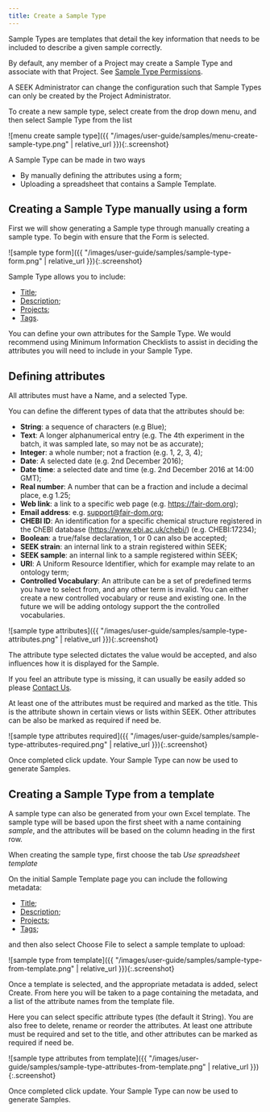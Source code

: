```yaml
---
title: Create a Sample Type
---
```


Sample Types are templates that detail the key information that needs to be included to describe a given sample correctly.

By default, any member of a Project may create a Sample Type and associate with that Project. See [Sample Type Permissions](#sample-type-permissions).

A SEEK Administrator can change the configuration such that Sample Types can only be created by the Project Administrator.

To create a new sample type, select create from the drop down menu, and then select Sample Type from the list

![menu create sample type]({{ "/images/user-guide/samples/menu-create-sample-type.png" | relative_url }}){:.screenshot}

A Sample Type can be made in two ways

* By manually defining the attributes using a form;
* Uploading a spreadsheet that contains a Sample Template.

## Creating a Sample Type manually using a form

First we will show generating a Sample type through manually creating a sample type. To begin with ensure that the Form is selected.

![sample type form]({{ "/images/user-guide/samples/sample-type-form.png" | relative_url }}){:.screenshot}

Sample Type allows you to include:

* [Title](general-attributes#title);
* [Description](general-attributes#description);
* [Projects](general-attributes#projects);
* [Tags](general-attributes#tags).


You can define your own attributes for the Sample Type.
We would recommend using Minimum Information Checklists to assist in deciding the attributes you will need to include in your Sample Type.

## Defining attributes

All attributes must have a Name, and a selected Type.

You can define the different types of data that the attributes should be:

* **String**: a sequence of characters (e.g Blue);
* **Text**: A longer alphanumerical entry (e.g. The 4th experiment in the batch, it was sampled late, so may not be as accurate);
* **Integer**: a whole number; not a fraction (e.g. 1, 2, 3, 4);
* **Date**: A selected date (e.g. 2nd December 2016);
* **Date time**: a selected date and time (e.g. 2nd December 2016 at 14:00 GMT);
* **Real number**: A number that can be a fraction and include a decimal place, e.g 1.25;
* **Web link**: a link to a specific web page (e.g. https://fair-dom.org);
* **Email address**: e.g. support@fair-dom.org;
* **CHEBI ID**: An identification for a specific chemical structure registered in the ChEBI database (https://www.ebi.ac.uk/chebi/) (e.g. CHEBI:17234);
* **Boolean**: a true/false declaration, 1 or 0 can also be accepted;
* **SEEK strain**: an internal link to a strain registered within SEEK;
* **SEEK sample**: an internal link to a sample registered within SEEK;
* **URI**: A Uniform Resource Identifier, which for example may relate to an ontology term;
* **Controlled Vocabulary**: An attribute can be a set of predefined terms you have to select from, and any other term is invalid. You can either create a new controlled vocabulary or reuse and existing one. In the future we will be adding ontology support the the controlled vocabularies.

![sample type attributes]({{ "/images/user-guide/samples/sample-type-attributes.png" | relative_url }}){:.screenshot}

The attribute type selected dictates the value would be accepted, and also influences how it is displayed for the Sample.

If you feel an attribute type is missing, it can usually be easily added so please [Contact Us](https://fair-dom.org/contact).

At least one of the attributes must be required and marked as the title. This is the attribute shown in certain views or lists within SEEK.
Other attributes can be also be marked as required if need be.

![sample type attributes required]({{ "/images/user-guide/samples/sample-type-attributes-required.png" | relative_url }}){:.screenshot}

Once completed click update. Your Sample Type can now be used to generate Samples.

## Creating a Sample Type from a template

A sample type can also be generated from your own Excel template. The sample type will be based upon the first sheet with a
name containing _sample_, and the attributes will be based on the column heading in the first row.

When creating the sample type, first choose the tab _Use spreadsheet template_


On the initial Sample Template page you can include the following metadata:

* [Title](general-attributes#title);
* [Description](general-attributes#description);
* [Projects](general-attributes#projects);
* [Tags](general-attributes#tags);

and then also select Choose File to select a sample template to upload:

![sample type from template]({{ "/images/user-guide/samples/sample-type-from-template.png" | relative_url }}){:.screenshot}


Once a template is selected, and the appropriate metadata is added, select Create.
From here you will be taken to a page containing the metadata, and a list of the attribute names from the template file.

Here you can select specific attribute types (the default it String). You are also free to delete, rename or reorder the attributes.
At least one attribute must be required and set to the title, and other attributes can be marked as required if need be.

![sample type attributes from template]({{ "/images/user-guide/samples/sample-type-attributes-from-template.png" | relative_url }}){:.screenshot}

Once completed click update. Your Sample Type can now be used to generate Samples.



